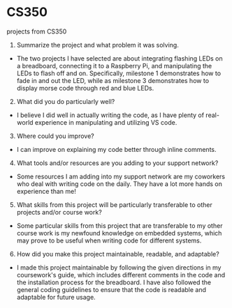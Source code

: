 # CS350
projects from CS350

1) Summarize the project and what problem it was solving.
- The two projects I have selected are about integrating flashing LEDs on a breadboard, connecting it to a Raspberry Pi, and manipulating the LEDs to flash off and on. Specifically, milestone 1 demonstrates how to fade in and out the LED, while as milestone 3 demonstrates how to display morse code through red and blue LEDs.
2) What did you do particularly well?
- I believe I did well in actually writing the code, as I have plenty of real-world experience in manipulating and utilizing VS code.
3) Where could you improve?
- I can improve on explaining my code better through inline comments.
4) What tools and/or resources are you adding to your support network?
- Some resources I am adding into my support network are my coworkers who deal with writing code on the daily. They have a lot more hands on experience than me!
5) What skills from this project will be particularly transferable to other projects and/or course work?
- Some particular skills from this project that are transferable to my other course work is my newfound knowledge on embedded systems, which may prove to be useful when writing code for different systems.
6) How did you make this project maintainable, readable, and adaptable?
- I made this project maintainable by following the given directions in my coursework's guide, which includes different comments in the code and the installation process for the breadboard. I have also followed the general coding guidelines to ensure that the code is readable and adaptable for future usage.
